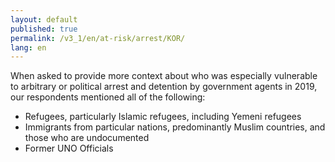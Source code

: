 ```yaml
---
layout: default
published: true
permalink: /v3_1/en/at-risk/arrest/KOR/
lang: en
---
```


When asked to provide more context about who was especially vulnerable to arbitrary or political arrest and detention by government agents in 2019, our respondents mentioned all of the following:
- Refugees, particularly Islamic refugees, including Yemeni refugees 
- Immigrants from particular nations, predominantly Muslim countries, and those who are undocumented 
- Former UNO Officials 